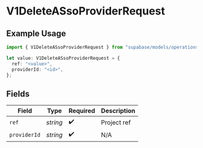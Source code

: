 # V1DeleteASsoProviderRequest

## Example Usage

```typescript
import { V1DeleteASsoProviderRequest } from "supabase/models/operations";

let value: V1DeleteASsoProviderRequest = {
  ref: "<value>",
  providerId: "<id>",
};
```

## Fields

| Field              | Type               | Required           | Description        |
| ------------------ | ------------------ | ------------------ | ------------------ |
| `ref`              | *string*           | :heavy_check_mark: | Project ref        |
| `providerId`       | *string*           | :heavy_check_mark: | N/A                |